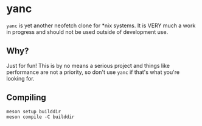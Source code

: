 # yanc
```yanc``` is yet another neofetch clone for *nix systems. It is VERY much a work in progress and should not be used outside of development use.

## Why?
Just for fun! This is by no means a serious project and things like performance are not a priority, so don't use ```yanc``` if that's what you're looking for.

## Compiling
```
meson setup builddir
meson compile -C builddir
```
